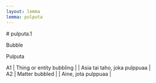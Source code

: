 ```yaml
---
layout: lemma
lemma: pulputa
---
```


<div class="sense">
# <span class="sensename">pulputa.1</span>

<span class="description">Bubble</span>

<span class="description">Pulputa</span>

A1 | Thing or entity bubbling |   | Asia tai taho, joka pulppuaa |  
A2 | Matter bubbled |   | Aine, jota pulppuaa |  

</div>

